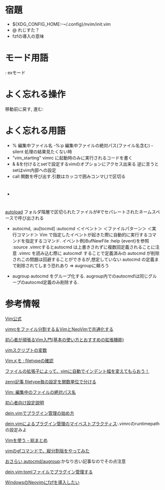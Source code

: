 # 宿題
- ${XDG_CONFIG_HOME:-~/.config}/nvim/init.vim
- @
れじすた？
- fzfの導入の意味

# モード用語
: exモード

# よく忘れる操作
移動前に戻す, 進む: <c-o><c-i>

# よく忘れる用語
- %
編集中ファイル名
-%:p
編集中ファイルの絶対パス(ファイル名含む)
-silent
処理の結果見たくない時
- "vim_starting"
vimrc に起動時のみに実行されるコードを書く
- &
&を付けるとsetで設定するvimのオプションにアクセス出来る
逆に言うとsetはvim内部への設定
- call
関数を呼び出す.引数はカッコで囲みコンマ(,)で区切る
- #
[autoload](https://mattn.kaoriya.net/software/vim/20111202085236.htm)
フォルダ階層で区切られたファイルが#でセパレートされたネームスペースで呼び出される


- autocmd, :au[tocmd]
:autocmd ＜イベント＞ ＜ファイルパターン＞ ＜実行コマンド＞
Vim で指定したイベントが起きた際に自動的に実行するコマンドを指定するコマンド.
イベント例)BufNewFile
:help {event}を参照
:source .vimrcするとautocmd は上書きされずに複数回定義されることに注意
.vimrc を読み込む際に autocmd! することで定義済みの autocmd が削除されこの問題は回避することができるが,想定していない autocmd の定義まで削除されてしまう恐れあり
=> augroupに頼ろう

- augroup
autocmd をグループ化する.
augroup内でのautocmd!は同じグループのautocmd定義のみ削除する.

# 参考情報
[Vim公式](https://vim-jp.org/vimdoc-ja/)

[vimrcをファイル分割する＆VimとNeoVimで共通化する](https://okayu-moka.hatenablog.com/entry/2017/10/12/223048)

[初心者が頑張るVim入門(基本の使い方とおすすめの拡張機能)](https://www.kuroshum.com/entry/2019/12/20/%E5%88%9D%E5%BF%83%E8%80%85%E3%81%8C%E9%A0%91%E5%BC%B5%E3%82%8BVim%E5%85%A5%E9%96%80%28%E5%9F%BA%E6%9C%AC%E3%81%AE%E4%BD%BF%E3%81%84%E6%96%B9%E3%81%A8%E3%81%8A%E3%81%99%E3%81%99%E3%82%81%E3%81%AE%E6%8B%A1)

[vimスクリプトの変数](https://kaworu.jpn.org/vim/vim%E3%82%B9%E3%82%AF%E3%83%AA%E3%83%97%E3%83%88%E3%81%AE%E5%A4%89%E6%95%B0)

[Vimメモ : filetypeの確認](https://wonderwall.hatenablog.com/entry/2016/03/20/222308)

[ファイルの拡張子によって、vimに自動でインデント幅を変えてもらおう！](https://qiita.com/mitsuru793/items/2d464f30bd091f5d0fef)

[zenn記事 filetype毎の設定を関数単位で分ける](https://zenn.dev/rapan931/articles/081a302ed06789)

[Vim: 編集中のファイルの絶対パス名](https://kwakita.blog/2014/05/20/vim-absolute-pathname-of-file/)

[初心者向け設定説明](https://qiita.com/tsuyoshi_cho/items/a3752fec176199563d17)

[dein.vimでプラグイン管理の始め方](https://qiita.com/sugamondo/items/fcaf210ca86d65bcaca8)

[dein.vimによるプラグイン管理のマイベストプラクティス](https://qiita.com/kawaz/items/ee725f6214f91337b42b):.vimrcのruntimepathの設定みよ

[Vimを使う - 総まとめ](https://news.mynavi.jp/itsearch/article/hardware/5397)

[vimのgfコマンドで、縦分割版をやってみた](https://yuheikagaya.hatenablog.jp/entry/2012/12/03/202556)

[おさらい autocmd/augroup](https://qiita.com/s_of_p/items/b61e4c3a0c7ee279848a):かなり古い記事なのでその点注意

[dein.vim:tomlファイルでプラグイン管理する](https://leico.github.io/TechnicalNote/VimR/VimR-dein-toml)

[WindowsのNeovimにfzfを導入したい](https://teratail.com/questions/352438)
